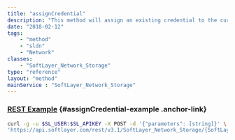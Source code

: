 ```yaml
---
title: "assignCredential"
description: "This method will assign an existing credential to the current volume. The credential must have been created using the 'addNewCredential' method. The volume type must support an additional credential. "
date: "2018-02-12"
tags:
    - "method"
    - "sldn"
    - "Network"
classes:
    - "SoftLayer_Network_Storage"
type: "reference"
layout: "method"
mainService : "SoftLayer_Network_Storage"
---
```


### [REST Example](#assignCredential-example) <a href="/article/rest/"><i class="fas fa-question"></i></a> {#assignCredential-example .anchor-link} 
```bash
curl -g -u $SL_USER:$SL_APIKEY -X POST -d '{"parameters": [string]}' \
'https://api.softlayer.com/rest/v3.1/SoftLayer_Network_Storage/{SoftLayer_Network_StorageID}/assignCredential'
```
